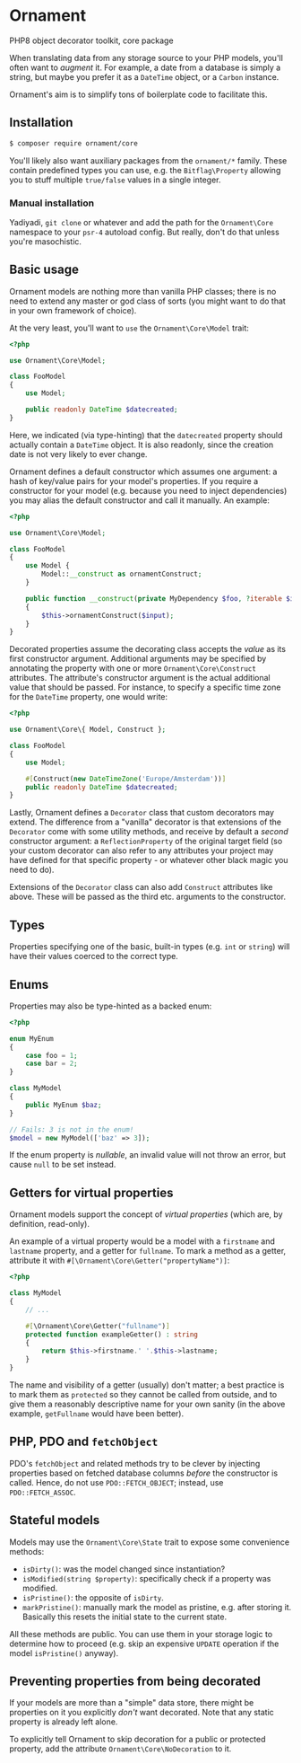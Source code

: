 # Ornament
PHP8 object decorator toolkit, core package

When translating data from any storage source to your PHP models, you'll often
want to _augment_ it. For example, a date from a database is simply a string,
but maybe you prefer it as a `DateTime` object, or a `Carbon` instance.

Ornament's aim is to simplify tons of boilerplate code to facilitate this.

## Installation
```sh
$ composer require ornament/core
```

You'll likely also want auxiliary packages from the `ornament/*` family. These
contain predefined types you can use, e.g. the `Bitflag\Property` allowing you
to stuff multiple `true/false` values in a single integer.

### Manual installation ###
Yadiyadi, `git clone` or whatever and add the path for the `Ornament\Core`
namespace to your `psr-4` autoload config. But really, don't do that unless
you're masochistic.

## Basic usage
Ornament models are nothing more than vanilla PHP classes; there is no need to
extend any master or god class of sorts (you might want to do that in your own
framework of choice).

At the very least, you'll want to `use` the `Ornament\Core\Model` trait:

```php
<?php

use Ornament\Core\Model;

class FooModel
{
    use Model;

    public readonly DateTime $datecreated;
}
```

Here, we indicated (via type-hinting) that the `datecreated` property should
actually contain a `DateTime` object. It is also readonly, since the creation
date is not very likely to ever change.

Ornament defines a default constructor which assumes one argument: a hash of
key/value pairs for your model's properties. If you require a constructor for
your model (e.g. because you need to inject dependencies) you may alias the
default constructor and call it manually. An example:

```php
<?php

use Ornament\Core\Model;

class FooModel
{
    use Model {
        Model::__construct as ornamentConstruct;
    }

    public function __construct(private MyDependency $foo, ?iterable $input = null)
    {
        $this->ornamentConstruct($input);
    }
}
```

Decorated properties assume the decorating class accepts the _value_ as its
first constructor argument. Additional arguments may be specified by annotating
the property with one or more `Ornament\Core\Construct` attributes. The
attribute's constructor argument is the actual additional value that should be
passed. For instance, to specify a specific time zone for the `DateTime`
property, one would write:

```php
<?php

use Ornament\Core\{ Model, Construct };

class FooModel
{
    use Model;

    #[Construct(new DateTimeZone('Europe/Amsterdam'))]
    public readonly DateTime $datecreated;
}
```

Lastly, Ornament defines a `Decorator` class that custom decorators may extend.
The difference from a "vanilla" decorator is that extensions of the `Decorator`
come with some utility methods, and receive by default a _second_ constructor
argument: a `ReflectionProperty` of the original target field (so your custom
decorator can also refer to any attributes your project may have defined for
that specific property - or whatever other black magic you need to do).

Extensions of the `Decorator` class can also add `Construct` attributes like
above. These will be passed as the third etc. arguments to the constructor.

## Types
Properties specifying one of the basic, built-in types (e.g. `int` or `string`)
will have their values coerced to the correct type.

## Enums
Properties may also be type-hinted as a backed enum:

```php
<?php

enum MyEnum
{
    case foo = 1;
    case bar = 2;
}

class MyModel
{
    public MyEnum $baz;
}

// Fails: 3 is not in the enum!
$model = new MyModel(['baz' => 3]);
```

If the enum property is _nullable_, an invalid value will not throw an error,
but cause `null` to be set instead.

## Getters for virtual properties
Ornament models support the concept of _virtual properties_ (which are, by
definition, read-only).

An example of a virtual property would be a model with a `firstname` and
`lastname` property, and a getter for `fullname`. To mark a method as a getter,
attribute it with `#[\Ornament\Core\Getter("propertyName")]`:

```php
<?php

class MyModel
{
    // ...

    #[\Ornament\Core\Getter("fullname")]
    protected function exampleGetter() : string
    {
        return $this->firstname.' '.$this->lastname;
    }
}
```

The name and visibility of a getter (usually) don't matter; a best practice is
to mark them as `protected` so they cannot be called from outside, and to give
them a reasonably descriptive name for your own sanity (in the above example,
`getFullname` would have been better).


## PHP, PDO and `fetchObject`
PDO's `fetchObject` and related methods try to be clever by injecting
properties based on fetched database columns _before_ the constructor is called.
Hence, do not use `PDO::FETCH_OBJECT`; instead, use `PDO::FETCH_ASSOC`.

## Stateful models
Models may use the `Ornament\Core\State` trait to expose some convenience
methods:

- `isDirty()`: was the model changed since instantiation?
- `isModified(string $property)`: specifically check if a property was modified.
- `isPristine()`: the opposite of `isDirty`.
- `markPristine()`: manually mark the model as pristine, e.g. after storing it.
  Basically this resets the initial state to the current state.

All these methods are public. You can use them in your storage logic to
determine how to proceed (e.g. skip an expensive `UPDATE` operation if the model
`isPristine()` anyway).

## Preventing properties from being decorated
If your models are more than a "simple" data store, there might be properties on
it you explicitly _don't_ want decorated. Note that any static property is
already left alone.

To explicitly tell Ornament to skip decoration for a public or protected
property, add the attribute `Ornament\Core\NoDecoration` to it.

